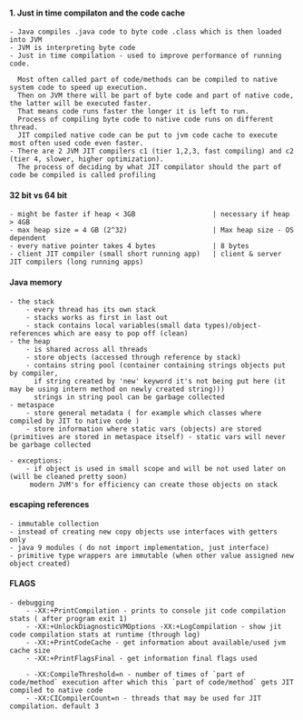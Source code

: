 #### 1. Just in time compilaton and the code cache
    - Java compiles .java code to byte code .class which is then loaded into JVM
    - JVM is interpreting byte code
    - Just in time compilation - used to improve performance of running code. 
    
      Most often called part of code/methods can be compiled to native system code to speed up execution.
      Then on JVM there will be part of byte code and part of native code, the latter will be executed faster.
      That means code runs faster the longer it is left to run. 
      Process of compiling byte code to native code runs on different thread.
      JIT compiled native code can be put to jvm code cache to execute most often used code even faster.
    - There are 2 JVM JIT compilers c1 (tier 1,2,3, fast compiling) and c2 (tier 4, slower, higher optimization). 
      The process of deciding by what JIT compilator should the part of code be compiled is called profiling

#### 32 bit vs 64 bit
    - might be faster if heap < 3GB                   | necessary if heap > 4GB
    - max heap size = 4 GB (2^32)                     | Max heap size - OS dependent
    - every native pointer takes 4 bytes              | 8 bytes
    - client JIT compiler (small short running app)   | client & server JIT compilers (long running apps) 

#### Java memory
    - the stack
        - every thread has its own stack
        - stacks works as first in last out
        - stack contains local variables(small data types)/object-references which are easy to pop off (clean)
    - the heap
        - is shared across all threads
        - store objects (accessed through reference by stack)
        - contains string pool (container containing strings objects put by compiler, 
          if string created by 'new' keyword it's not being put here (it may be using intern method on newly created string)))
          strings in string pool can be garbage collected
    - metaspace
        - store general metadata ( for example which classes where compiled by JIT to native code ) 
        - store information where static vars (objects) are stored (primitives are stored in metaspace itself) - static vars will never be garbage collected
    
    - exceptions:
        - if object is used in small scope and will be not used later on (will be cleaned pretty soon)
         modern JVM's for efficiency can create those objects on stack
        
#### escaping references
    - immutable collection
    - instead of creating new copy objects use interfaces with getters only
    - java 9 modules ( do not import implementation, just interface)
    - primitive type wrappers are immutable (when other value assigned new object created)

#### FLAGS
    - debugging
        - -XX:+PrintCompilation - prints to console jit code compilation stats ( after program exit 1)
        - -XX:+UnlockDiagnosticVMOptions -XX:+LogCompilation - show jit code compilation stats at runtime (through log)
        - -XX:+PrintCodeCache - get information about available/used jvm cache size
        - -XX:+PrintFlagsFinal - get information final flags used
        
        - -XX:CompileThreshold=n - number of times of `part of code/method` execution after which this `part of code/method` gets JIT compiled to native code
        - -XX:CICompilerCount=n - threads that may be used for JIT compilation. default 3

